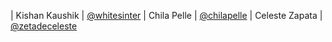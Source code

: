 | Kishan Kaushik        | [@whitesinter](https://github.com/whitesinter)
| Chila Pelle           | [@chilapelle](https://github.com/chilapelle)
| Celeste Zapata          | [@zetadeceleste](https://github.com/zetadeceleste)
